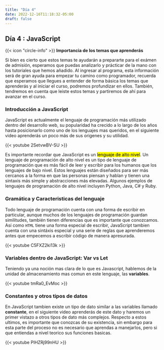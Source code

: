 ```yaml
---
title: "Día 4"
date: 2022-12-16T11:18:32-05:00
draft: false
---
```


## Día 4 : JavaScript

<div class="flex flex-col px-4 py-2 mb-8 text-base rounded-md bg-primary-100 dark:bg-primary-900">
  <div style="gap: 1rem;" class="flex items-center ltr:pr-3 rtl:pl-3 text-primary-400">
    <span>{{< icon "circle-info" >}}</span>
    <b>Importancia de los temas que aprenderás</b>
  </div>
  <span class="dark:text-neutral-300">

  Si bien es cierto que estos temas te ayudarán a prepararte para el exámen de admisión, esperamos que puedas analizarlo y prácticar de la mano con los tutoriales que hemos añadido. Al ingresar al programa, esta información será de gran ayuda para empezar tu camino como programador, recuerda que esperamos que llegues a entender de forma básica los temas que aprenderás y al iniciar el curso, podremos profundizar en ellos. También, tendremos en cuenta que leiste estos temas y partiremos de ahí para avanzar en el curso.
  </span>
</div>

### Introducción a JavaScript
JavaScript es actualmente el lenguaje de programación más utilizado dentro del desarrollo web, su popularidad ha crecido a lo largo de los años hasta posicionarlo como uno de los lenguajes mas queridos, en el siguiente video aprenderás un poco más de sus origenes y su utilidad.

{{< youtube 2SetvwBV-SU >}}

Es importante recordar que JavaScript es un <mark>lenguaje de alto nivel</mark>. Un lenguaje de programación de alto nivel es un tipo de lenguaje de programación que es más fácil de leer y escribir para los humanos que los lenguajes de bajo nivel. Estos lenguajes están diseñados para ser más cercanos a la forma en que las personas piensan y hablan y tienen una sintaxis más simple y abstracciones más elevadas. Algunos ejemplos de lenguajes de programación de alto nivel incluyen Python, Java, C# y Ruby.


### Gramática y Caracteristicas del lenguaje

Todo lenguaje de programación cuenta con una forma de escribir en particular, aunque muchos de los lenguajes de programación guardan similitudes, también tienen diferencias que es importante que conozcamos. Así como `HTML` tiene una forma especial de escribir, JavaScript tambien cuenta con una sintáxis especial y una serie de reglas que aprenderemos antes que empecemos a escribir código de manera apresurada.

{{< youtube C5FXZ2ki13k >}}

### Variables dentro de JavaScript: Var vs Let

Teniendo ya una noción mas clara de lo que es Javascript, hablemos de la unidad de almacenamiento mas comun en este lenguaje, las **variables**.

{{< youtube tmRa0_EvMoc >}}

### Constantes y otros tipos de datos

En JavaScript tambien existe un tipo de dato similar a las variables llamado **constante**, en el siguiente video aprenderás de este dato y haremos un primer vistazo a otros tipos de dato más complejos. Respecto a estos ultimos, es importante que conozcas de su existencia, sin embargo para esta parte del proceso no es necesario que aprendas a manejarlos, pero si que entiendas a nivel teorico sus funciones basicas.

{{< youtube PIHZRj99nHU >}}